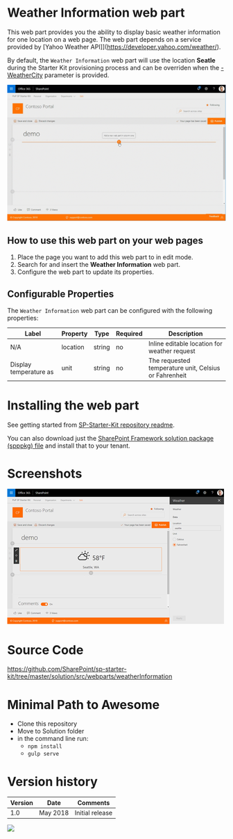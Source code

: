 # Weather Information web part

This web part provides you the ability to display basic weather information for one location on a web page. The web part depends on a service provided by [Yahoo Weather API]](https://developer.yahoo.com/weather/).

By default, the `Weather Information` web part will use the location **Seatle** during the Starter Kit provisioning process and can be overriden when the [-WeatherCity](https://github.com/SharePoint/sp-starter-kit/tree/master/provisioning#-weathercity) parameter is provided.

![Weather Information](../../assets/images/components/part-weather.gif)

## How to use this web part on your web pages

1. Place the page you want to add this web part to in edit mode.
2. Search for and insert the **Weather Information** web part.
3. Configure the web part to update its properties.

## Configurable Properties

The `Weather Information` web part can be configured with the following properties:

| Label | Property | Type | Required | Description |
| ---- | ---- | ---- | ---- | ---- |
| N/A | location | string | no | Inline editable location for weather request |
| Display temperature as | unit | string | no | The requested temperature unit, Celsius or Fahrenheit |

# Installing the web part

See getting started from [SP-Starter-Kit repository readme](https://github.com/SharePoint/sp-starter-kit). 

You can also download just the [SharePoint Framework solution package (spppkg) file](https://github.com/SharePoint/sp-starter-kit/blob/master/package/sharepoint-starter-kit.sppkg) and install that to your tenant.

# Screenshots

![Weather Information](../../assets/images/components/part-weather.png)

# Source Code

https://github.com/SharePoint/sp-starter-kit/tree/master/solution/src/webparts/weatherInformation

# Minimal Path to Awesome

- Clone this repository
- Move to Solution folder
- in the command line run:
  - `npm install`
  - `gulp serve`

# Version history

Version|Date|Comments
-------|----|--------
1.0|May 2018|Initial release


![](https://telemetry.sharepointpnp.com/sp-starter-kit/documentation/components/wp-weather-information)